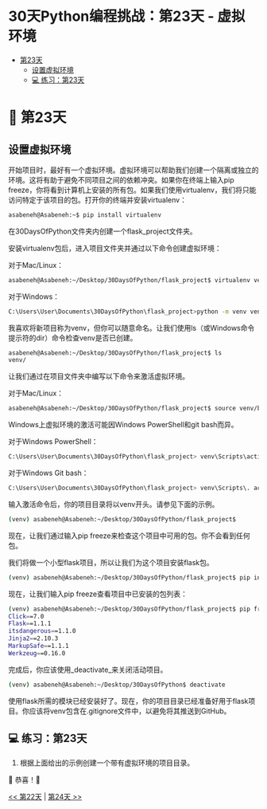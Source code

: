 # 30天Python编程挑战：第23天 - 虚拟环境

- [第23天](#-第23天)
  - [设置虚拟环境](#设置虚拟环境)
  - [💻 练习：第23天](#-练习第23天)

# 📘 第23天

## 设置虚拟环境

开始项目时，最好有一个虚拟环境。虚拟环境可以帮助我们创建一个隔离或独立的环境。这将有助于避免不同项目之间的依赖冲突。如果你在终端上输入pip freeze，你将看到计算机上安装的所有包。如果我们使用virtualenv，我们将只能访问特定于该项目的包。打开你的终端并安装virtualenv：

```sh
asabeneh@Asabeneh:~$ pip install virtualenv
```

在30DaysOfPython文件夹内创建一个flask_project文件夹。

安装virtualenv包后，进入项目文件夹并通过以下命令创建虚拟环境：

对于Mac/Linux：
```sh
asabeneh@Asabeneh:~/Desktop/30DaysOfPython/flask_project$ virtualenv venv
```

对于Windows：
```sh
C:\Users\User\Documents\30DaysOfPython\flask_project>python -m venv venv
```

我喜欢将新项目称为venv，但你可以随意命名。让我们使用ls（或Windows命令提示符的dir）命令检查venv是否已创建。

```sh
asabeneh@Asabeneh:~/Desktop/30DaysOfPython/flask_project$ ls
venv/
```

让我们通过在项目文件夹中编写以下命令来激活虚拟环境。

对于Mac/Linux：
```sh
asabeneh@Asabeneh:~/Desktop/30DaysOfPython/flask_project$ source venv/bin/activate
```

Windows上虚拟环境的激活可能因Windows PowerShell和git bash而异。

对于Windows PowerShell：
```sh
C:\Users\User\Documents\30DaysOfPython\flask_project> venv\Scripts\activate
```

对于Windows Git bash：
```sh
C:\Users\User\Documents\30DaysOfPython\flask_project> venv\Scripts\. activate
```

输入激活命令后，你的项目目录将以venv开头。请参见下面的示例。

```sh
(venv) asabeneh@Asabeneh:~/Desktop/30DaysOfPython/flask_project$
```

现在，让我们通过输入pip freeze来检查这个项目中可用的包。你不会看到任何包。

我们将做一个小型flask项目，所以让我们为这个项目安装flask包。

```sh
(venv) asabeneh@Asabeneh:~/Desktop/30DaysOfPython/flask_project$ pip install Flask
```

现在，让我们输入pip freeze查看项目中已安装的包列表：

```sh
(venv) asabeneh@Asabeneh:~/Desktop/30DaysOfPython/flask_project$ pip freeze
Click==7.0
Flask==1.1.1
itsdangerous==1.1.0
Jinja2==2.10.3
MarkupSafe==1.1.1
Werkzeug==0.16.0
```

完成后，你应该使用_deactivate_来关闭活动项目。

```sh
(venv) asabeneh@Asabeneh:~/Desktop/30DaysOfPython$ deactivate
```

使用flask所需的模块已经安装好了。现在，你的项目目录已经准备好用于flask项目。你应该将venv包含在.gitignore文件中，以避免将其推送到GitHub。

## 💻 练习：第23天

1. 根据上面给出的示例创建一个带有虚拟环境的项目目录。

🎉 恭喜！🎉

[<< 第22天](../22_Day_Web_scraping/22_web_scraping_cn.md) | [第24天 >>](../24_Day_Statistics/24_statistics_cn.md) 